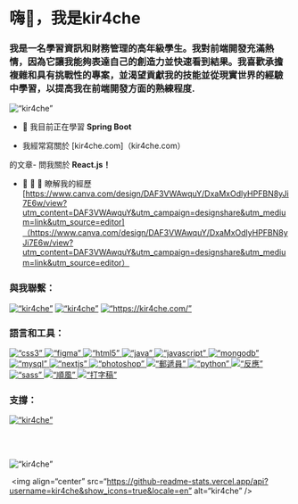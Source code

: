 <h1 align=“center”>嗨👋，我是kir4che</h1><h3 align=“center”>
我是一名學習資訊和財務管理的高年級學生。我對前端開發充滿熱情，因為它讓我能夠表達自己的創造力並快速看到結果。我喜歡承擔複雜和具有挑戰性的專案，並渴望貢獻我的技能並從現實世界的經驗中學習，以提高我在前端開發方面的熟練程度.</h3>

<p align=“left”> <img src=“https://komarev.com/ghpvc/?username=kir4che&label=Profile%20views&color=0e75b6&style=flat” alt=“kir4che” /> </p>

- 🌱 我目前正在學習 **Spring Boot**

- 我經常寫關於 [kir4che.com]（kir4che.com）

的文章- 問我關於 **React.js！**

- 📄 📝 💬 瞭解我的經歷 [https://www.canva.com/design/DAF3VWAwquY/DxaMxOdlyHPFBN8yJi7E6w/view?utm_content=DAF3VWAwquY&utm_campaign=designshare&utm_medium=link&utm_source=editor]（https://www.canva.com/design/DAF3VWAwquY/DxaMxOdlyHPFBN8yJi7E6w/view?utm_content=DAF3VWAwquY&utm_campaign=designshare&utm_medium=link&utm_source=editor）

<h3 align=“left”>與我聯繫：</h3>
<p align=“left”>
<a href=“https://linkedin.com/in/kir4che” target=“blank”><img align=“center” src=“https://raw.githubusercontent.com/rahuldkjain/github-profile-readme-generator/master/src/images/icons/Social/linked-in-alt.svg” alt=“kir4che” height=“30” width=“40” /></a>
<a href=“https://instagram.com/kir4che” target=“空白”><img align=“center” src=“https://raw.githubusercontent.com/rahuldkjain/github-profile-readme-generator/master/src/images/icons/Social/instagram.svg” alt=“kir4che” height=“30” width=“40” /></a>
<a href=“/https://kir4che.com/” target=“blank”><img align=“center” src=“https://raw.githubusercontent.com/rahuldkjain/github-profile-readme-generator/master/src/images/icons/Social/rss.svg” alt=“https://kir4che.com/” height=“30” width=“40” /></a></p><h3 align=“left”>語言和工具：</h3>



<p align=“左”> <a href=“https://www.w3schools.com/css/” target=“_blank” rel=“noreferrer”> <img src=“https://raw.githubusercontent.com/devicons/devicon/master/icons/css3/css3-original-wordmark.svg” alt=“css3” width=“40” height=“40”/> </a> <a href=“https://www.figma.com/” target=“_blank” rel=“noreferrer”> <img src=“https://www.vectorlogo.zone/logos/figma/figma-icon.svg” alt=“figma” width=“40” height=“40”/> </a> <a href=“https://www.w3.org/html/” target=“_blank” rel=“noreferrer”> <img src=“https://raw.githubusercontent.com/devicons/devicon/master/icons/html5/html5-original-wordmark.svg” alt=“html5” width=“40” height=“40”/> </a> <a href=“https://www.java.com” target=“_blank” rel=“noreferrer”> <img src=“https://raw.githubusercontent.com/devicons/devicon/master/icons/java/java-original.svg” alt=“java” width=“40” height=“40”/> </a> <a href=“https://developer.mozilla.org/en-US/docs/Web/JavaScript” target=“_blank” rel=“noreferrer”> <img src=“https://raw.githubusercontent.com/devicons/devicon/master/icons/javascript/javascript-original.svg” alt=“javascript” width=“40” height=“40”/> </a> <a href=“https://www.mongodb.com/” target=“_blank” rel=“noreferrer”> <img src=“https://raw.githubusercontent.com/devicons/devicon/master/icons/mongodb/mongodb-original-wordmark.svg” alt=“mongodb” width=“40” height=“40”/> </a> <a href=“https://www.mysql.com/” target=“_blank” rel=“noreferrer”> <img src=“https://raw.githubusercontent.com/devicons/devicon/master/icons/mysql/mysql-original-wordmark.svg” alt=“mysql” width=“40” height=“40”/> </a> <a href=“https://nextjs.org/” target=“_blank” rel=“noreferrer”> <img src=“https://cdn.worldvectorlogo.com/logos/nextjs-2.svg” alt=“nextjs” width=“40” height=“40”/> </a> <a href=“https://www.photoshop.com/en” target=“_blank” rel=“noreferrer”> <img src=“https://raw.githubusercontent.com/devicons/devicon/master/icons/photoshop/photoshop-line.svg” alt=“photoshop” width=“40” height=“40”/> </a> <a href=“https://postman.com” target=“_blank” rel=“noreferrer”> <img src=“https://www.vectorlogo.zone/logos/getpostman/getpostman-icon.svg” alt=“郵遞員” width=“40” height=“40”/> </a> <a href=“https://www.python.org” target=“_blank” rel=“noreferrer”> <img src=“https://raw.githubusercontent.com/devicons/devicon/master/icons/python/python-original.svg” alt=“python” width=“40” height=“40”/> </a> <a href=“https://reactjs.org/” target=“_blank” rel=“noreferrer”> <img src=“https://raw.githubusercontent.com/devicons/devicon/master/icons/react/react-original-wordmark.svg” alt=“反應” width=“40” height=“40”/> </a> <a href=“https://sass-lang.com” target=“_blank” rel=“noreferrer”> <img src=“https://raw.githubusercontent.com/devicons/devicon/master/icons/sass/sass-original.svg” alt=“sass” width=“40” height=“40”/> </a> <a href=“https://tailwindcss.com/” target=“_blank” rel=“noreferrer”> <img src=“https://www.vectorlogo.zone/logos/tailwindcss/tailwindcss-icon.svg” alt=“順風” width=“40” height=“40”/> </a> <a href=“https://www.typescriptlang.org/” target=“_blank” rel=“noreferrer”> <img src=“https://raw.githubusercontent.com/devicons/devicon/master/icons/typescript/typescript-original.svg” alt=“打字稿” width=“40” height=“40”/> </a> </人>


<h3 align=“left”>支撐：</h3>
<p><a href=“https://www.buymeacoffee.com/kir4che”> <img align=“left” src=“https://cdn.buymeacoffee.com/buttons/v2/default-yellow.png” height=“50” width=“210” alt=“kir4che” /></a></p><br><br>


<p><img align=“left” src=“https://github-readme-stats.vercel.app/api/top-langs?username=kir4che&show_icons=true&locale=en&layout=compact” alt=“kir4che” /></p><p>

&nbsp;<img align=“center” src=“https://github-readme-stats.vercel.app/api?username=kir4che&show_icons=true&locale=en” alt=“kir4che” /></p>
